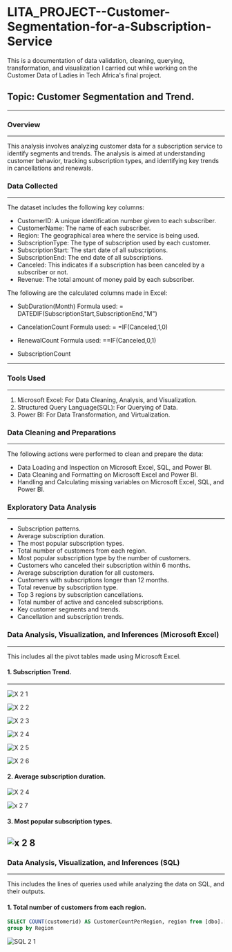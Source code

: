 # LITA_PROJECT--Customer-Segmentation-for-a-Subscription-Service
This is a documentation of data validation, cleaning, querying, transformation, and visualization I carried out while working on the Customer Data of  Ladies in Tech Africa's final project.  
## Topic:  Customer Segmentation and Trend.
---
### Overview
---
This analysis involves analyzing customer data for a subscription service to identify segments and trends. The analysis is aimed at understanding customer behavior, tracking subscription types, and identifying key trends in cancellations and renewals.
### Data Collected
---
The dataset includes the following key columns:

- CustomerID: A unique identification number given to each subscriber.
- CustomerName: The name of each subscriber.
- Region: The geographical area where the service is  being used.
- SubscriptionType: The type of subscription used by each customer.
- SubscriptionStart: The start date of all subscriptions.
- SubscriptionEnd: The end date of all subscriptions.
- Canceled: This indicates if a subscription has been canceled by a subscriber or not. 
- Revenue: The total amount of money paid by each subscriber.

The following are the calculated columns made in Excel:
- SubDuration(Month)
Formula used: = DATEDIF(SubscriptionStart,SubscriptionEnd,"M")

- CancelationCount
Formula used: = =IF(Canceled,1,0)

- RenewalCount
Formula used: ==IF(Canceled,0,1)

- SubscriptionCount
----

### Tools Used
---
1. Microsoft Excel: For Data Cleaning, Analysis, and Visualization.
2. Structured Query Language(SQL): For Querying of Data.
3. Power BI: For Data Transformation, and Virtualization. 

### Data Cleaning and Preparations
---
The following actions were performed to clean and prepare the data:

- Data Loading and Inspection on Microsoft Excel, SQL, and Power BI.
- Data Cleaning and Formatting on Microsoft Excel and Power BI.
- Handling and Calculating missing variables on Microsoft Excel, SQL, and Power BI.

### Exploratory Data Analysis
---
- Subscription patterns.
- Average subscription duration.
- The most popular subscription types.
- Total number of customers from each region.
- Most popular subscription type by the number of customers.
- Customers who canceled their subscription within 6 months.
- Average subscription duration for all customers.
- Customers with subscriptions longer than 12 months.
- Total revenue by subscription type.
- Top 3 regions by subscription cancellations.
- Total number of active and canceled subscriptions.
- Key customer segments and trends. 
- Cancellation and subscription trends. 

### Data Analysis, Visualization, and Inferences (Microsoft Excel)
---
This includes all the pivot tables made using Microsoft Excel.
#### 1.	Subscription Trend.
---
![X 2 1](https://github.com/user-attachments/assets/f0aa2a83-3c01-4bb0-961e-116d650e4463)

![X 2 2](https://github.com/user-attachments/assets/896f09e6-6ec5-4612-b60a-c76dea7ab84c)

![X 2 3](https://github.com/user-attachments/assets/71ff1ed4-8825-4c39-a722-231e2fa566ba)

![X 2 4](https://github.com/user-attachments/assets/d63a9f31-72b5-45ab-8ca0-2d25f0322e6e)

![X 2 5](https://github.com/user-attachments/assets/678b84c0-eb77-474a-a321-e05a12d6701a)

![X 2 6](https://github.com/user-attachments/assets/173925d4-98c4-4427-99aa-d779367f2042)

#### 2.	Average subscription duration.

![X 2 4](https://github.com/user-attachments/assets/b46b1474-3dfe-4655-961b-f9b5cab3b17d)

![x 2 7](https://github.com/user-attachments/assets/c81a440a-7e0e-4fdd-a701-b9ee5f33e172)

#### 3.	 Most popular subscription types.

![x 2 8](https://github.com/user-attachments/assets/ed447588-7ed9-4357-b8be-d4a09e00745c)
------

### Data Analysis, Visualization, and Inferences (SQL)
---
This includes the lines of queries used while analyzing the data on SQL, and their outputs.

#### 1.	Total number of customers from each region.

```SQL
SELECT COUNT(customerid) AS CustomerCountPerRegion, region from [dbo].[Capstone Customer Data]
group by Region
```

![SQL 2 1](https://github.com/user-attachments/assets/87f5c75e-ffa6-470c-9daf-19afe2338a25)


